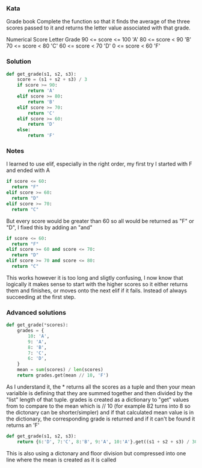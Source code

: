 ### Kata
Grade book
Complete the function so that it finds the average of the three scores passed to it and returns the letter value associated with that grade.

Numerical Score	Letter Grade
90 <= score <= 100	'A'
80 <= score < 90	'B'
70 <= score < 80	'C'
60 <= score < 70	'D'
0 <= score < 60	'F'

### Solution
```Python
def get_grade(s1, s2, s3):
    score = (s1 + s2 + s3) / 3
    if score >= 90:
        return 'A'
    elif score >= 80:
        return 'B'
    elif score >= 70:
        return 'C'
    elif score >= 60:
        return 'D'
    else:
        return 'F'
  ```

### Notes

I learned to use elif, especially in the right order, my first try I started with F and ended with A
```Python
if score <= 60:
  return "F"
elif score >= 60:
  return "D"
elif score >= 70:
  return "C"
```
But every score would be greater than 60 so all would be returned as "F" or "D", I fixed this by adding an "and"
```Python
if score <= 60:
  return "F"
elif score >= 60 and score <= 70:
  return "D"
elif score >= 70 and score <= 80:
  return "C"
```
This works however it is too long and sligtly confusing, I now know that logically it makes sense to start with the higher scores so it either returns them and finishes, or moves onto the next elif if it fails. Instead of always succeeding at the first step.

### Advanced solutions 

```Python
def get_grade(*scores):
    grades = {
        10: 'A',
        9: 'A',
        8: 'B',
        7: 'C',
        6: 'D',
    }
    mean = sum(scores) / len(scores)
    return grades.get(mean // 10, 'F')
```
As I understand it, the * returns all the scores as a tuple and then your mean varialble is defining that they are summed together and then divided by the "list" length of that tuple.
grades is created as a dictionary to "get" values from to compare to the mean which is // 10 (for example 82 turns into 8 so the dictonary can be shorter/simpler) and if that calculated mean value is in the dictionary, the corresponding grade is returned and if it can't be found it returns an 'F'

```Python
def get_grade(s1, s2, s3):
    return {6:'D', 7:'C', 8:'B', 9:'A', 10:'A'}.get((s1 + s2 + s3) / 30, 'F')
```
This is also using a dictonary and floor division but compressed into one line where the mean is created as it is called 
